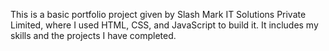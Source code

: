 This is a basic portfolio project given by Slash Mark IT Solutions Private Limited, where I used HTML, CSS, and JavaScript to build it. It includes my skills and the projects I have completed.
